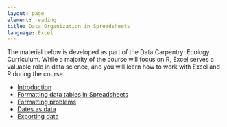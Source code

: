 ```yaml
---
layout: page
element: reading
title: Data Organization in Spreadsheets
language: Excel
---
```


The material below is developed as part of the Data Carpentry: Ecology Curriculum.
While a majority of the course will focus on R, Excel serves a valuable role in data science,
and you will learn how to work with Excel and R during the course.

- [Introduction](http://www.datacarpentry.org/spreadsheet-ecology-lesson/00-intro/)
- [Formatting data tables in Spreadsheets
](http://www.datacarpentry.org/spreadsheet-ecology-lesson/01-format-data/)    
- [Formatting problems
](http://www.datacarpentry.org/spreadsheet-ecology-lesson/02-common-mistakes/)    
- [Dates as data
](http://www.datacarpentry.org/spreadsheet-ecology-lesson/03-dates-as-data/)   
- [Exporting data
](http://www.datacarpentry.org/spreadsheet-ecology-lesson/05-exporting-data/)
